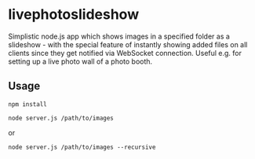 # livephotoslideshow
Simplistic node.js app which shows images in a specified folder as a slideshow - with the special feature of instantly showing added files on all clients since they get notified via WebSocket connection. Useful e.g. for setting up a live photo wall of a photo booth.

## Usage
`npm install`

`node server.js /path/to/images`

or

`node server.js /path/to/images --recursive`